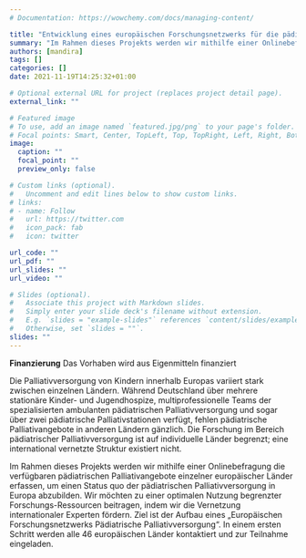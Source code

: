 ```yaml
---
# Documentation: https://wowchemy.com/docs/managing-content/

title: "Entwicklung eines europäischen Forschungsnetzwerks für die pädiatrische Palliativversorgung"
summary: "Im Rahmen dieses Projekts werden wir mithilfe einer Onlinebefragung die verfügbaren pädiatrischen Palliativangebote einzelner europäischer Länder erfassen, um einen Status quo der pädiatrischen Palliativversorgung in Europa abzubilden."
authors: [mandira]
tags: []
categories: []
date: 2021-11-19T14:25:32+01:00

# Optional external URL for project (replaces project detail page).
external_link: ""

# Featured image
# To use, add an image named `featured.jpg/png` to your page's folder.
# Focal points: Smart, Center, TopLeft, Top, TopRight, Left, Right, BottomLeft, Bottom, BottomRight.
image:
  caption: ""
  focal_point: ""
  preview_only: false

# Custom links (optional).
#   Uncomment and edit lines below to show custom links.
# links:
# - name: Follow
#   url: https://twitter.com
#   icon_pack: fab
#   icon: twitter

url_code: ""
url_pdf: ""
url_slides: ""
url_video: ""

# Slides (optional).
#   Associate this project with Markdown slides.
#   Simply enter your slide deck's filename without extension.
#   E.g. `slides = "example-slides"` references `content/slides/example-slides.md`.
#   Otherwise, set `slides = ""`.
slides: ""
---
```

**Finanzierung** Das Vorhaben wird aus Eigenmitteln finanziert

Die Palliativversorgung von Kindern innerhalb Europas variiert stark zwischen einzelnen Ländern. Während Deutschland über mehrere stationäre Kinder- und Jugendhospize, multiprofessionelle Teams der spezialisierten ambulanten pädiatrischen Palliativversorgung und sogar über zwei pädiatrische Palliativstationen verfügt, fehlen pädiatrische Palliativangebote in anderen Ländern gänzlich. Die Forschung im Bereich pädiatrischer Palliativversorgung ist auf individuelle Länder begrenzt; eine international vernetzte Struktur existiert nicht.

Im Rahmen dieses Projekts werden wir mithilfe einer Onlinebefragung die verfügbaren pädiatrischen Palliativangebote einzelner europäischer Länder erfassen, um einen Status quo der pädiatrischen Palliativversorgung in Europa abzubilden. Wir möchten zu einer optimalen Nutzung begrenzter Forschungs-Ressourcen beitragen, indem wir die Vernetzung internationaler Experten fördern. Ziel ist der Aufbau eines „Europäischen Forschungsnetzwerks Pädiatrische Palliativversorgung“. In einem ersten Schritt werden alle 46 europäischen Länder kontaktiert und zur Teilnahme eingeladen.